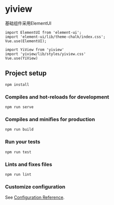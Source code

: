 # yiview

基础组件采用ElementUI
```
import ElementUI from 'element-ui';
import 'element-ui/lib/theme-chalk/index.css';
Vue.use(ElementUI);
```

```
import YiView from 'yiview'
import 'yiview/lib/styles/yiview.css'
Vue.use(YiView)
```





## Project setup
```
npm install
```

### Compiles and hot-reloads for development
```
npm run serve
```

### Compiles and minifies for production
```
npm run build
```

### Run your tests
```
npm run test
```

### Lints and fixes files
```
npm run lint
```

### Customize configuration
See [Configuration Reference](https://cli.vuejs.org/config/).
